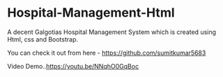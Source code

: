 # Hospital-Management-Html
A decent Galgotias Hospital Management System which is created using Html, css and Bootstrap.

You can check it out from here - https://github.com/sumitkumar5683

Video Demo..https://youtu.be/NNqhO0GqBoc

